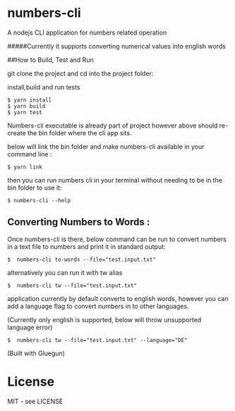 # numbers-cli

A nodejs CLI application for numbers related operation

 #####Currently it supports converting numerical values into english words

##How to Build, Test and Run

git clone the project and cd into the project folder:

install,build and run tests

```shell
$ yarn install
$ yarn build
$ yarn test
```
Numbers-cli executable is already part of project however
above should re-create the bin folder where the cli app sits.

below will link the bin folder and make numbers-cli available in your command line :
 ```shell
 $ yarn link
 ```


then you can run numbers cli in your terminal without needing to be in the bin folder to use it:

```shell
$ numbers-cli --help
```

## Converting Numbers to Words :

Once numbers-cli is there, below command can be run to convert numbers in a text file to numbers
and print it in standard output:

```shell
$  numbers-cli to-words --file="test.input.txt"
```

alternatively you can run it with tw alias
```shell
$  numbers-cli tw --file="test.input.txt"
```

application currently by default converts to english words,
however you can add a language flag to convert numbers in to other languages.

(Currently only english is supported, below will throw unsupported language error)
```shell
$  numbers-cli tw --file="test.input.txt" --language="DE"
```


(Built with Gluegun)

# License

MIT - see LICENSE

